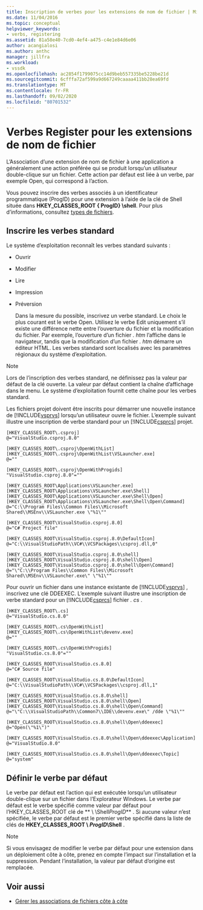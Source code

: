 ```yaml
---
title: Inscription de verbes pour les extensions de nom de fichier | Microsoft Docs
ms.date: 11/04/2016
ms.topic: conceptual
helpviewer_keywords:
- verbs, registering
ms.assetid: 81a58e40-7cd0-4ef4-a475-c4e1e84d6e06
author: acangialosi
ms.author: anthc
manager: jillfra
ms.workload:
- vssdk
ms.openlocfilehash: ac2854f1799075cc14d9beb557335be5228be21d
ms.sourcegitcommit: 6cfffa72af599a9d667249caaaa411bb28ea69fd
ms.translationtype: MT
ms.contentlocale: fr-FR
ms.lasthandoff: 09/02/2020
ms.locfileid: "80701532"
---
```

# <a name="register-verbs-for-file-name-extensions"></a>Verbes Register pour les extensions de nom de fichier
L’Association d’une extension de nom de fichier à une application a généralement une action préférée qui se produit lorsqu’un utilisateur double-clique sur un fichier. Cette action par défaut est liée à un verbe, par exemple Open, qui correspond à l’action.

 Vous pouvez inscrire des verbes associés à un identificateur programmatique (ProgID) pour une extension à l’aide de la clé de Shell située dans **HKEY_CLASSES_ROOT \{ ProgID} \shell**. Pour plus d’informations, consultez [types de fichiers](/windows/desktop/shell/fa-file-types).

## <a name="register-standard-verbs"></a>Inscrire les verbes standard
 Le système d’exploitation reconnaît les verbes standard suivants :

- Ouvrir

- Modifier

- Lire

- Impression

- Préversion

  Dans la mesure du possible, inscrivez un verbe standard. Le choix le plus courant est le verbe Open. Utilisez le verbe Edit uniquement s’il existe une différence nette entre l’ouverture du fichier et la modification du fichier. Par exemple, l’ouverture d’un fichier *. htm* l’affiche dans le navigateur, tandis que la modification d’un fichier *. htm* démarre un éditeur HTML. Les verbes standard sont localisés avec les paramètres régionaux du système d’exploitation.

> [!NOTE]
> Lors de l’inscription des verbes standard, ne définissez pas la valeur par défaut de la clé ouverte. La valeur par défaut contient la chaîne d’affichage dans le menu. Le système d’exploitation fournit cette chaîne pour les verbes standard.

 Les fichiers projet doivent être inscrits pour démarrer une nouvelle instance de [!INCLUDE[vsprvs](../code-quality/includes/vsprvs_md.md)] lorsqu’un utilisateur ouvre le fichier. L’exemple suivant illustre une inscription de verbe standard pour un [!INCLUDE[csprcs](../data-tools/includes/csprcs_md.md)] projet.

```
[HKEY_CLASSES_ROOT\.csproj]
@="VisualStudio.csproj.8.0"

[HKEY_CLASSES_ROOT\.csproj\OpenWithList]
[HKEY_CLASSES_ROOT\.csproj\OpenWithList\VSLauncher.exe]
@=""

[HKEY_CLASSES_ROOT\.csproj\OpenWithProgids]
"VisualStudio.csproj.8.0"=""

[HKEY_CLASSES_ROOT\Applications\VSLauncher.exe]
[HKEY_CLASSES_ROOT\Applications\VSLauncher.exe\Shell]
[HKEY_CLASSES_ROOT\Applications\VSLauncher.exe\Shell\Open]
[HKEY_CLASSES_ROOT\Applications\VSLauncher.exe\Shell\Open\Command]
@="C:\\Program Files\\Common Files\\Microsoft Shared\\MSEnv\\VSLauncher.exe \"%1\""

[HKEY_CLASSES_ROOT\VisualStudio.csproj.8.0]
@="C# Project file"

[HKEY_CLASSES_ROOT\VisualStudio.csproj.8.0\DefaultIcon]
@="C:\\VisualStudioPath\\VC#\\VCSPackages\\csproj.dll,0"

[HKEY_CLASSES_ROOT\VisualStudio.csproj.8.0\shell]
[HKEY_CLASSES_ROOT\VisualStudio.csproj.8.0\shell\Open]
[HKEY_CLASSES_ROOT\VisualStudio.csproj.8.0\shell\Open\Command]
@="\"C:\\Program Files\\Common Files\\Microsoft Shared\\MSEnv\\VSLauncher.exe\" \"%1\""
```

 Pour ouvrir un fichier dans une instance existante de [!INCLUDE[vsprvs](../code-quality/includes/vsprvs_md.md)] , inscrivez une clé DDEEXEC. L’exemple suivant illustre une inscription de verbe standard pour un [!INCLUDE[csprcs](../data-tools/includes/csprcs_md.md)] fichier *. cs* .

```
[HKEY_CLASSES_ROOT\.cs]
@="VisualStudio.cs.8.0"

[HKEY_CLASSES_ROOT\.cs\OpenWithList]
[HKEY_CLASSES_ROOT\.cs\OpenWithList\devenv.exe]
@=""

[HKEY_CLASSES_ROOT\.cs\OpenWithProgids]
"VisualStudio.cs.8.0"=""

[HKEY_CLASSES_ROOT\VisualStudio.cs.8.0]
@="C# Source file"

[HKEY_CLASSES_ROOT\VisualStudio.cs.8.0\DefaultIcon]
@="C:\\VisualStudioPath\\VC#\\VCSPackages\\csproj.dll,1"

[HKEY_CLASSES_ROOT\VisualStudio.cs.8.0\shell]
[HKEY_CLASSES_ROOT\VisualStudio.cs.8.0\shell\Open]
[HKEY_CLASSES_ROOT\VisualStudio.cs.8.0\shell\Open\Command]
@="\"C:\\VisualStudioPath\\Common7\\IDE\\devenv.exe\" /dde \"%1\""

[HKEY_CLASSES_ROOT\VisualStudio.cs.8.0\shell\Open\ddeexec]
@="Open(\"%1\")"

[HKEY_CLASSES_ROOT\VisualStudio.cs.8.0\shell\Open\ddeexec\Application]
@="VisualStudio.8.0"

[HKEY_CLASSES_ROOT\VisualStudio.cs.8.0\shell\Open\ddeexec\Topic]
@="system"
```

## <a name="set-the-default-verb"></a>Définir le verbe par défaut
 Le verbe par défaut est l’action qui est exécutée lorsqu’un utilisateur double-clique sur un fichier dans l’Explorateur Windows. Le verbe par défaut est le verbe spécifié comme valeur par défaut pour l’HKEY_CLASSES_ROOT clé de ** \\ \Shell*ProgID*** . Si aucune valeur n’est spécifiée, le verbe par défaut est le premier verbe spécifié dans la liste de clés de **HKEY_CLASSES_ROOT \\ *ProgID*\Shell** .

> [!NOTE]
> Si vous envisagez de modifier le verbe par défaut pour une extension dans un déploiement côte à côte, prenez en compte l’impact sur l’installation et la suppression. Pendant l’installation, la valeur par défaut d’origine est remplacée.

## <a name="see-also"></a>Voir aussi
- [Gérer les associations de fichiers côte à côte](../extensibility/managing-side-by-side-file-associations.md)

